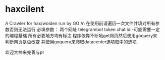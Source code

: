 # haxcilent
A Crawler for hax/woiden run by GO /n
在使用前请遍历一次文件并填对所有参数否则无法运行
必填参数：
两个网址
telegrambot token
chat id
-可能需要一定的编程基础
所有必要地方均有标注
程序依靠不断地get网页然后使用goquery来判断网页是否改变
并使用goquery来爬取datacenter选项框中的选项

欢迎大神来完善与pr
